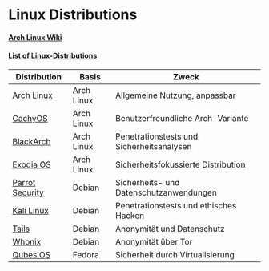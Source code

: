 # Linux Distributions

#### [Arch Linux Wiki](https://wiki.archlinux.org/title/Arch-based_distributions)

#### [List of Linux-Distributions](https://en.wikipedia.org/wiki/List_of_Linux_distributions)

| **Distribution**       | **Basis** | **Zweck**                                   |
|------------------------|-----------|---------------------------------------------|
| [Arch Linux](https://archlinux.org/)      | Arch Linux | Allgemeine Nutzung, anpassbar              |
| [CachyOS](https://cachyos.org/)           | Arch Linux | Benutzerfreundliche Arch-Variante          |
| [BlackArch](https://www.blackarch.org/)   | Arch Linux | Penetrationstests und Sicherheitsanalysen   |
| [Exodia OS](https://exodia-os.github.io/) | Arch Linux | Sicherheitsfokussierte Distribution         |
| [Parrot Security](https://www.parrotsec.org/) | Debian    | Sicherheits- und Datenschutzanwendungen     |
| [Kali Linux](https://www.kali.org/)       | Debian    | Penetrationstests und ethisches Hacken     |
| [Tails](https://tails.net/)               | Debian    | Anonymität und Datenschutz                  |
| [Whonix](https://www.whonix.org/)         | Debian    | Anonymität über Tor                         |
| [Qubes OS](https://www.qubes-os.org/)     | Fedora    | Sicherheit durch Virtualisierung            |
